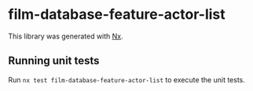 # film-database-feature-actor-list

This library was generated with [Nx](https://nx.dev).

## Running unit tests

Run `nx test film-database-feature-actor-list` to execute the unit tests.
